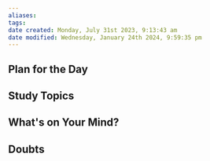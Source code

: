 ```yaml
---
aliases: 
tags: 
date created: Monday, July 31st 2023, 9:13:43 am
date modified: Wednesday, January 24th 2024, 9:59:35 pm
---
```


## Plan for the Day

## Study Topics

## What's on Your Mind?

## Doubts